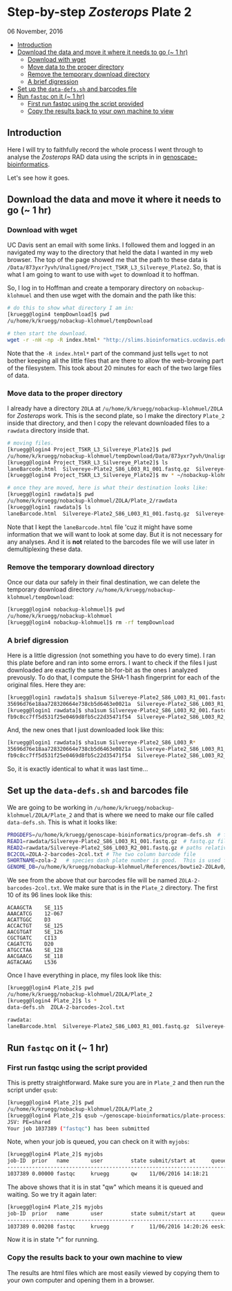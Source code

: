 Step-by-step *Zosterops* Plate 2
================
06 November, 2016

-   [Introduction](#introduction)
-   [Download the data and move it where it needs to go (~ 1 hr)](#download-the-data-and-move-it-where-it-needs-to-go-1-hr)
    -   [Download with wget](#download-with-wget)
    -   [Move data to the proper directory](#move-data-to-the-proper-directory)
    -   [Remove the temporary download directory](#remove-the-temporary-download-directory)
    -   [A brief digression](#a-brief-digression)
-   [Set up the `data-defs.sh` and barcodes file](#set-up-the-data-defs.sh-and-barcodes-file)
-   [Run `fastqc` on it (~ 1 hr)](#run-fastqc-on-it-1-hr)
    -   [First run fastqc using the script provided](#first-run-fastqc-using-the-script-provided)
    -   [Copy the results back to your own machine to view](#copy-the-results-back-to-your-own-machine-to-view)

<!-- README.md is generated from README.Rmd. Please edit that file -->
Introduction
------------

Here I will try to faithfully record the whole process I went through to analyse the *Zosterops* RAD data using the scripts in in [genoscape-bioinformatics](https://github.com/eriqande/genoscape-bioinformatics).

Let's see how it goes.

Download the data and move it where it needs to go (~ 1 hr)
-----------------------------------------------------------

### Download with wget

UC Davis sent an email with some links. I followed them and logged in an navigated my way to the directory that held the data I wanted in my web browser. The top of the page showed me that the path to these data is `/Data/873yxr7yvh/Unaligned/Project_TSKR_L3_Silvereye_Plate2`. So, that is what I am going to want to use with `wget` to download it to hoffman.

So, I log in to Hoffman and create a temporary directory on `nobackup-klohmuel` and then use wget with the domain and the path like this:

``` sh
# do this to show what directory I am in:
[kruegg@login4 tempDownload]$ pwd
/u/home/k/kruegg/nobackup-klohmuel/tempDownload

# then start the download.
wget -r -nH -np -R index.html* "http://slims.bioinformatics.ucdavis.edu/Data/873yxr7yvh/Unaligned/Project_TSKR_L3_Silvereye_Plate2" &
```

Note that the `-R index.html*` part of the command just tells `wget` to not bother keeping all the little files that are there to allow the web-browing part of the filesystem. This took about 20 minutes for each of the two large files of data.

### Move data to the proper directory

I already have a directory `ZOLA` at `/u/home/k/kruegg/nobackup-klohmuel/ZOLA` for *Zosterops* work. This is the second plate, so I make the directory `Plate_2` inside that directory, and then I copy the relevant downloaded files to a `rawdata` directory inside that.

``` sh
# moving files.
[kruegg@login4 Project_TSKR_L3_Silvereye_Plate2]$ pwd
/u/home/k/kruegg/nobackup-klohmuel/tempDownload/Data/873yxr7yvh/Unaligned/Project_TSKR_L3_Silvereye_Plate2
[kruegg@login4 Project_TSKR_L3_Silvereye_Plate2]$ ls
laneBarcode.html  Silvereye-Plate2_S86_L003_R1_001.fastq.gz  Silvereye-Plate2_S86_L003_R2_001.fastq.gz
[kruegg@login4 Project_TSKR_L3_Silvereye_Plate2]$ mv * ~/nobackup-klohmuel/ZOLA/Plate_2/rawdata/

# once they are moved, here is what their destination looks like:
[kruegg@login1 rawdata]$ pwd
/u/home/k/kruegg/nobackup-klohmuel/ZOLA/Plate_2/rawdata
[kruegg@login1 rawdata]$ ls
laneBarcode.html  Silvereye-Plate2_S86_L003_R1_001.fastq.gz  Silvereye-Plate2_S86_L003_R2_001.fastq.gz
```

Note that I kept the `laneBarcode.html` file 'cuz it might have some information that we will want to look at some day. But it is not necessary for any analyses. And it is **not** related to the barcodes file we will use later in demultiplexing these data.

### Remove the temporary download directory

Once our data our safely in their final destination, we can delete the temporary download directory `/u/home/k/kruegg/nobackup-klohmuel/tempDownload`:

``` sh
[kruegg@login4 nobackup-klohmuel]$ pwd
/u/home/k/kruegg/nobackup-klohmuel
[kruegg@login4 nobackup-klohmuel]$ rm -rf tempDownload
```

### A brief digression

Here is a little digression (not something you have to do every time).
I ran this plate before and ran into some errors. I want to check if the files I just downloaded are exactly the same bit-for-bit as the ones I analyzed prevously. To do that, I compute the SHA-1 hash fingerprint for each of the original files. Here they are:

``` sh
[kruegg@login1 rawdata]$ sha1sum Silvereye-Plate2_S86_L003_R1_001.fastq.gz 
35696d76e18aa728320664e738cb5d6463e0021a  Silvereye-Plate2_S86_L003_R1_001.fastq.gz
[kruegg@login1 rawdata]$ sha1sum Silvereye-Plate2_S86_L003_R2_001.fastq.gz 
fb9c8cc7ff5d531f25e0469d8fb5c22d35471f54  Silvereye-Plate2_S86_L003_R2_001.fastq.gz
```

And, the new ones that I just downloaded look like this:

``` sh
[kruegg@login1 rawdata]$ sha1sum Silvereye-Plate2_S86_L003_R*
35696d76e18aa728320664e738cb5d6463e0021a  Silvereye-Plate2_S86_L003_R1_001.fastq.gz
fb9c8cc7ff5d531f25e0469d8fb5c22d35471f54  Silvereye-Plate2_S86_L003_R2_001.fastq.gz
```

So, it is exactly identical to what it was last time...

Set up the `data-defs.sh` and barcodes file
-------------------------------------------

We are going to be working in `/u/home/k/kruegg/nobackup-klohmuel/ZOLA/Plate_2` and that is where we need to make our file called `data-defs.sh`. This is what it looks like:

``` sh
PROGDEFS=/u/home/k/kruegg/genoscape-bioinformatics/program-defs.sh  # file that defines the paths
READ1=rawdata/Silvereye-Plate2_S86_L003_R1_001.fastq.gz  # fastq.gz file for Read one.
READ2=rawdata/Silvereye-Plate2_S86_L003_R2_001.fastq.gz # paths relative to the Plate_1 directory.
BC2COL=ZOLA-2-barcodes-2col.txt # The two column barcode file
SHORTNAME=zola-2   # species dash plate number is good.  This is used for output later  
GENOME_DB=/u/home/k/kruegg/nobackup-klohmuel/References/bowtie2-ZOLAv0/ZOLAv0   # must be the ABSOLUTE path AND the prefix
```

We see from the above that our barcodes file will be named `ZOLA-2-barcodes-2col.txt`. We make sure that is in the `Plate_2` directory. The first 10 of its 96 lines look like this:

    ACAAGCTA    SE_115
    AAACATCG    12-067
    ACATTGGC    D3
    ACCACTGT    SE_125
    AACGTGAT    SE_126
    CGCTGATC    CI13
    CAGATCTG    D20
    ATGCCTAA    SE_128
    AACGAACG    SE_118
    AGTACAAG    L536

Once I have everything in place, my files look like this:

``` sh
[kruegg@login4 Plate_2]$ pwd
/u/home/k/kruegg/nobackup-klohmuel/ZOLA/Plate_2
[kruegg@login4 Plate_2]$ ls *
data-defs.sh  ZOLA-2-barcodes-2col.txt

rawdata:
laneBarcode.html  Silvereye-Plate2_S86_L003_R1_001.fastq.gz  Silvereye-Plate2_S86_L003_R2_001.fastq.gz
```

Run `fastqc` on it (~ 1 hr)
---------------------------

### First run fastqc using the script provided

This is pretty straightforward. Make sure you are in `Plate_2` and then run the script under `qsub`:

``` sh
[kruegg@login4 Plate_2]$ pwd
/u/home/k/kruegg/nobackup-klohmuel/ZOLA/Plate_2
[kruegg@login4 Plate_2]$ qsub ~/genoscape-bioinformatics/plate-processing-scripts/01-fastqc.sh 
JSV: PE=shared
Your job 1037389 ("fastqc") has been submitted
```

Note, when your job is queued, you can check on it with `myjobs`:

``` sh
[kruegg@login4 Plate_2]$ myjobs
job-ID  prior   name       user         state submit/start at     queue                          slots ja-task-ID 
-----------------------------------------------------------------------------------------------------------------
1037389 0.00000 fastqc     kruegg       qw    11/06/2016 14:18:21                                    1        
```

The above shows that it is in stat "qw" which means it is queued and waiting. So we try it again later:

``` sh
[kruegg@login4 Plate_2]$ myjobs
job-ID  prior   name       user         state submit/start at     queue                          slots ja-task-ID 
-----------------------------------------------------------------------------------------------------------------
1037389 0.00208 fastqc     kruegg       r     11/06/2016 14:20:26 eeskin_pod_16.q@n6130              1        
```

Now it is in state "r" for running.

### Copy the results back to your own machine to view

The results are html files which are most easily viewed by copying them to your own computer and opening them in a browser.
